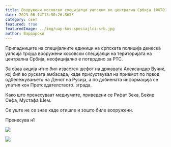 ```yaml
---
title: Вооружени косовски специјалци уапсени во централна Србија (ФОТО)
date: 2023-06-14T13:50:26.865Z
category: свет
featured: true
featuredImage: ../img/uap-kos-speciajlci-srb.jpg
author: Вардарски
---
```

Припадниците на специјалните единици на српската полиција денеска уапсија тројца вооружени косовски специјалци на територијата на централна Србија, неофицијално е потврдено за РТС.

За оваа акција итно бил известен шефот на државата Александар Вучиќ, кој бил во руската амбасада, каде присуствувал на приемот по повод одбележувањето на Денот на Русија, а по добиената информација се упатил кон Претседателството. зграда.

Како што пренесуваат медиумите, приведени се Рифат Зека, Беќир Сефа, Мустафа Шем.

Се уште не се знае каде отишле и зошто биле вооружени.

Пренесува н1

![](../img/1686747806-img-327502491a9bdb45eddeaf5fce7642da-v-750x1000.jpg)

![](../img/1686747822-img-9fba6733d02aaed222901a66847f1e26-v.jpg)